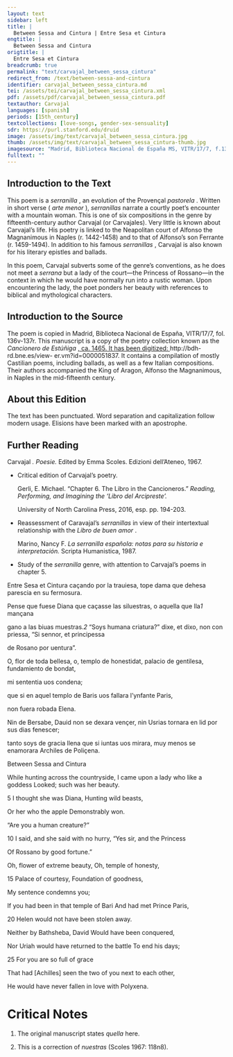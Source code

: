 ```yaml
---
layout: text
sidebar: left
title: |
  Between Sessa and Cintura | Entre Sesa et Cintura
engtitle: |
  Between Sessa and Cintura
origtitle: |
  Entre Sesa et Cintura
breadcrumb: true
permalink: "text/carvajal_between_sessa_cintura"
redirect_from: /text/between-sessa-and-cintura
identifier: carvajal_between_sessa_cintura.md
tei: /assets/tei/carvajal_between_sessa_cintura.xml
pdf: /assets/pdf/carvajal_between_sessa_cintura.pdf
textauthor: Carvajal
languages: [spanish]
periods: [15th_century]
textcollections: [love-songs, gender-sex-sensuality]
sdr: https://purl.stanford.edu/druid 
image: /assets/img/text/carvajal_between_sessa_cintura.jpg
thumb: /assets/img/text/carvajal_between_sessa_cintura-thumb.jpg
imagesource: "Madrid, Biblioteca Nacional de España MS, VITR/17/7, f.136v [Public domain]"
fulltext: ""
---
```




<h2>Introduction to the Text</h2>
<p>This poem is a <i> serranilla</i> , an evolution of the Provençal <i> pastorela</i> . Written in short verse (<i> arte menor</i> ), <i> serranillas </i> narrate a courtly poet’s encounter with a mountain woman. This is one of six compositions in the genre by fifteenth-century author Carvajal (or Carvajales). Very little is known about Carvajal’s life. His poetry is linked to the Neapolitan court of Alfonso the Magnanimous in Naples (r. 1442-1458) and to that of Alfonso’s son Ferrante (r. 1459-1494). In addition to his famous <i> serranillas</i> , Carvajal is also known for his literary epistles and ballads.</p>

<p>In this poem, Carvajal subverts some of the genre’s conventions, as he does not meet a <i> serrana </i> but a lady of the court—the Princess of Rossano—in the context in which he would have normally run into a rustic woman. Upon encountering the lady, the poet ponders her beauty with references to biblical and mythological characters.</p>

<h2>Introduction to the Source</h2>
<p>The poem is copied in Madrid, Biblioteca Nacional de España, VITR/17/7, fol. 136v-137r. This manuscript is a copy of the poetry collection known as the <i> Cancionero de Estúñiga</i> <a href="http://bdh-rd.bne.es/view-" target="_blank"> , ca. 1465. It has been digitized: </a> http://bdh-rd.bne.es/view- er.vm?id=0000051837. It contains a compilation of mostly Castilian poems, including ballads, as well as a few Italian compositions. Their authors accompanied the King of Aragon, Alfonso the Magnanimous, in Naples in the mid-fifteenth century.</p>

<h2>About this Edition</h2>
<p>The text has been punctuated. Word separation and capitalization follow modern usage. Elisions have been marked with an apostrophe.</p>

<h2>Further Reading</h2>
<p>Carvajal<i> . Poesie. </i> Edited by Emma Scoles. Edizioni dell’Ateneo, 1967.</p>
<ul id="l1">
<li data-list-text="•">
<p>Critical edition of Carvajal’s poetry.</p>
<p>Gerli, E. Michael. “Chapter 6. The Libro in the Cancioneros.” <i> Reading, Performing, and Imagining the ‘Libro del Arcipreste’.</i></p>
<p>University of North Carolina Press, 2016, esp. pp. 194-203.</p>
</li>
<li data-list-text="•">
<p>Reassessment of Caravajal’s <em>serranillas</em> in view of their intertextual relationship with the <em>Libro de buen amor</em> .</p>
<p>Marino, Nancy F. <i> La serranilla española: notas para su historia e interpretación. </i> Scripta Humanistica, 1987.</p>
</li>
<li data-list-text="•">
<p>Study of the <em>serranilla</em> genre, with attention to Carvajal’s poems in chapter 5.</p>
</li>
</ul>

<p>Entre Sesa et Cintura caçando por la trauiesa, tope dama que dehesa parescia en su fermosura.</p>

<p>Pense que fuese Diana que caçasse las siluestras, o aquella que lla<em>1</em> mançana</p>
<p>gano a las biuas muestras.<em>2</em> “Soys humana criatura?” dixe, et dixo, non con priessa, “Si sennor, et principessa</p>
<p>de Rosano por uentura”.</p>

<p>O, flor de toda bellesa, o, templo de honestidat, palacio de gentilesa, fundamiento de bondat,</p>
<p>mi sententia uos condena;</p>
<p>que si en aquel templo de Baris uos fallara l’ynfante Paris,</p>
<p>non fuera robada Elena.</p>

<p>Nin de Bersabe, Dauid non se dexara vençer, nin Usrias tornara en lid por sus dias fenescer;</p>
<p>tanto soys de gracia llena que si iuntas uos mirara, muy menos se enamorara Archiles de Poliçena.</p>
<p>Between Sessa and Cintura</p>
<p>While hunting across the countryside, I came upon a lady who like a goddess Looked; such was her beauty.</p>

<p>5 I thought she was Diana, Hunting wild beasts,</p>
<p>Or her who the apple Demonstrably won.</p>
<p>“Are you a human creature?”</p>
<p>10 I said, and she said with no hurry, “Yes sir, and the Princess</p>
<p>Of Rossano by good fortune.”</p>

<p>Oh, flower of extreme beauty, Oh, temple of honesty,</p>
<p>15 Palace of courtesy, Foundation of goodness,</p>
<p>My sentence condemns you;</p>
<p>If you had been in that temple of Bari And had met Prince Paris,</p>
<p>20 Helen would not have been stolen away.</p>

<p>Neither by Bathsheba, David Would have been conquered,</p>
<p>Nor Uriah would have returned to the battle To end his days;</p>
<p>25 For you are so full of grace</p>
<p>That had [Achilles] seen the two of you next to each other,</p>
<p>He would have never fallen in love with Polyxena.</p>

<h1>Critical Notes</h1>

<ol id="l2">
<li data-list-text="1">
<p>The original manuscript states <i> quella </i> here.</p>
</li>
<li data-list-text="2">
<p>This is a correction of <i> nuestras </i> (Scoles 1967: 118n8).</p>
</li>
</ol>
